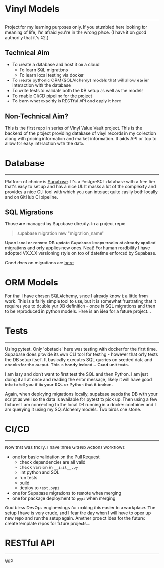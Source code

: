 # Vinyl Models

***

Project for my learning purposes only. If you stumbled here looking for meaning of life, I'm afraid you're in the wrong place. (I have it on good authority that it's 42.)

## Technical Aim

- To create a database and host it on a cloud
    - To learn SQL migrations
    - To learn local testing via docker
- To create pythonic ORM (SQLAlchemy) models that will allow easier interaction with the database
- To write tests to validate both the DB setup as well as the models
- To enable CI/CD pipeline for the project
- To learn what exacltly is RESTful API and apply it here

## Non-Technical Aim?

This is the first repo in series of Vinyl Value Vault project. This is the backend of the project providing database of vinyl records in my collection along with pricing information and market information. It adds API on top to allow for easy interaction with the data.

# Database

***

Platform of choice is [Supabase](https://supabase.com/). It's a PostgreSQL database with a free tier that's easy to set up and has a nice UI. It masks a lot of the complexity and provides a nice CLI tool with which you can interact quite easily both locally and on GitHub CI pipeline. 

## SQL Migrations

Those are managed by Supabase directly. In a project repo:
> supabase migration new "migration_name"

Upon local or remote DB update Supabase keeps tracks of already applied migrations and only applies new ones. Neat! For human readbility I have adopted VX.X.X versioning style on top of datetime enforced by Supabase.

Good docs on migrations are [here](https://supabase.com/docs/guides/deployment/database-migrations)

# ORM Models

For that I have chosen SQLAlchemy, since I already know it a little from work. This is a fairly simple tool to use, but it is somewhat frustrating that it requires you to double yur DB definition - once in SQL migrations and then to be reproduced in python models. Here is an idea for a future project...

# Tests

***

Using pytest. Only 'obstacle' here was testing with docker for the first time. Supabase does provide its own CLI tool for testing - however that only tests the DB setup itself. It basically executes SQL queries on seeded data and checks for the output. This is handy indeed... Good unit tests.

I am lazy and don't want to first test the SQL and then Python. I am just doing it all at once and reading the error message, likely it will have good info to tell you if its your SQL or Python that it broken. 

Again, when deploying migrations locally, supabase seeds the DB with your script as well so the data is available for pytest to pick up. Then using a few fixtures I am connecting to the local DB running in a docker container and I am querying it using my SQLAlchemy models. Two birds one stone.

# CI/CD

***

Now that was tricky. I have three GitHub Actions workflows:
- one for basic validation on the Pull Request
    - check dependencies are all valid
    - check version in `__init__.py` 
    - lint python and SQL
    - run tests
    - build
    - deploy to `test.pypi`
- one for Supabase migrations to remote when merging
- one for package deployment to `pypi` when merging

God bless DevOps engineerings for making this easier in a workplace. The setup I have is very crude, and I fear the day when I will have to open up new repo and run the setup again. Another proejct idea for the future: create template repos for future projects...

# RESTful API

***

WiP